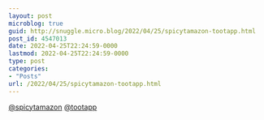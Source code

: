 ```yaml
---
layout: post
microblog: true
guid: http://snuggle.micro.blog/2022/04/25/spicytamazon-tootapp.html
post_id: 4547013
date: 2022-04-25T22:24:59-0000
lastmod: 2022-04-25T22:24:59-0000
type: post
categories:
- "Posts"
url: /2022/04/25/spicytamazon-tootapp.html
---
```

<p><span class="h-card" translate="no"><a href="https://tech.lgbt/@spicytamazon" class="u-url mention">@<span>spicytamazon</span></a></span> <span class="h-card" translate="no"><a href="https://mastodon.social/@tootapp" class="u-url mention">@<span>tootapp</span></a></span></p>

